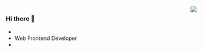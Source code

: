 <img align="right" src="https://github-readme-stats.vercel.app/api?username=HayashiMei&show_icons=true&icon_color=0366d6&text_color=718096&bg_color=00000000&hide_title=true&hide_border=true" />

### Hi there 👋

-
-  Web Frontend Developer
- 
